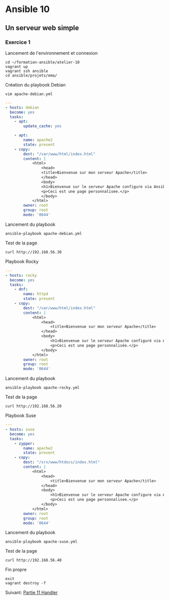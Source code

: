 # Ansible 10
## Un serveur web simple
### Exercice 1
Lancement de l'environnement et connexion
```console
cd ~/formation-ansible/atelier-10
vagrant up
vagrant ssh ansible
cd ansible/projets/ema/
```

Création du playbook Debian
```console
vim apache-debian.yml
```
```yml
---
- hosts: debian
  become: yes
  tasks:
    - apt:
        update_cache: yes

    - apt:
        name: apache2
        state: present
    - copy:
        dest: "/var/www/html/index.html"
        content: |
            <html>
                <head>
                <title>Bienvenue sur mon serveur Apache</title>
                </head>
                <body>
                <h1>Bienvenue sur le serveur Apache configure via Ansible !</h1>
                <p>Ceci est une page personnalisee.</p>
                </body>
            </html>
        owner: root
        group: root
        mode: '0644'
```
Lancement du playbook
```console
ansible-playbook apache-debian.yml
```
Test de la page
```console
curl http://192.168.56.30
```

Playbook Rocky
```yml
---
- hosts: rocky
  become: yes
  tasks:
    - dnf:
        name: httpd
        state: present
    - copy:
        dest: "/var/www/html/index.html"
        content: |
            <html>
                <head>
                    <title>Bienvenue sur mon serveur Apache</title>
                </head>
                <body>
                    <h1>Bienvenue sur le serveur Apache configuré via Ansible !</h1>
                    <p>Ceci est une page personnalisée.</p>
                </body>
            </html>
        owner: root
        group: root
        mode: '0644'
```
Lancement du playbook
```console
ansible-playbook apache-rocky.yml
```
Test de la page
```console
curl http://192.168.56.20
```

Playbook Suse
```yml
---
- hosts: suse
  become: yes
  tasks:
    - zypper:
        name: apache2
        state: present
    - copy:
        dest: "/srv/www/htdocs/index.html"
        content: |
            <html>
                <head>
                    <title>Bienvenue sur mon serveur Apache</title>
                </head>
                <body>
                    <h1>Bienvenue sur le serveur Apache configure via Ansible !</h1>
                    <p>Ceci est une page personnalisee.</p>
                </body>
            </html>
        owner: root
        group: root
        mode: '0644'
``` 
Lancement du playbook
```console
ansible-playbook apache-suse.yml
```
Test de la page
```console
curl http://192.168.56.40
```

Fin propre
```console
exit
vagrant destroy -f
```
Suivant: [Partie 11 Handler](/Ansible_11/Ansible_11.1.md)
